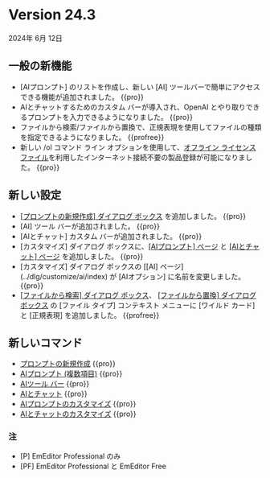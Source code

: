 # Version 24.3

2024年 6月 12日

## 一般の新機能

- [AIプロンプト] のリストを作成し、新しい [AI] ツールバーで簡単にアクセスできる機能が追加されました。 {{pro}}
- AIとチャットするためのカスタム バーが導入され、OpenAI とやり取りできるプロンプトを入力できるようになりました。 {{pro}}
- ファイルから検索/ファイルから置換で、正規表現を使用してファイルの種類を指定できるようになりました。 {{profree}}
- 新しい /ol コマンド ライン オプションを使用して、[オフライン ライセンス ファイル](../howto/offline_registration/index)を利用したインターネット接続不要の製品登録が可能になりました。 {{pro}}

## 新しい設定

- [\[プロンプトの新規作成\] ダイアログ ボックス](../dlg/new_prompt/index) を追加しました。 {{pro}}
- [AI] ツール バーが追加されました。 {{pro}}
- [AIとチャット] カスタム バーが追加されました。 {{pro}}
- [カスタマイズ] ダイアログ ボックスに、[\[AIプロンプト\] ページ](../dlg/customize/ai_list/index) と [\[AIとチャット\] ページ](../dlg/customize/chat_ai/index) を追加しました。 {{pro}}
- [カスタマイズ] ダイアログ ボックスの [\[AI\] ページ\](../dlg/customize/ai/index) が [AIオプション] に名前を変更しました。 {{pro}}
- [\[ファイルから検索\] ダイアログ ボックス](../dlg/find_in_files/index)、 [\[ファイルから置換\] ダイアログ ボックス](../dlg/replace_in_files/index) の [ファイル タイプ] コンテキスト メニューに [ワイルド カード] と [正規表現] を追加しました。 {{profree}}

## 新しいコマンド

- [プロンプトの新規作成](../cmd/tools/new_prompt) {{pro}}
- [AIプロンプト (複数項目)](../cmd/tools/ai_item1) {{pro}}
- [AIツール バー](../cmd/view/show_ai_bar) {{pro}}
- [AIとチャット](../cmd/view/view_chat_ai) {{pro}}
- [AIプロンプトのカスタマイズ](../cmd/tools/customize_ai_list) {{pro}}
- [AIとチャットのカスタマイズ](../cmd/tools/customize_chat_ai) {{pro}}

### 注

- \[P\] EmEditor Professional のみ
- \[PF\] EmEditor Professional と EmEditor Free
